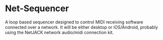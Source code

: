 Net-Sequencer
=============

A loop based sequencer designed to control MIDI receiving software connected over a network.  It will be either desktop or iOS/Android, probably using the NetJACK network audio/midi connection kit.
